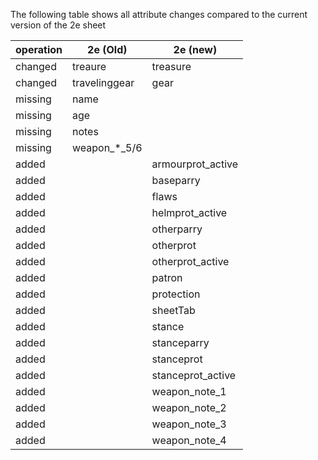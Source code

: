 The following table shows all attribute changes compared to the current version of the 2e sheet

|operation|2e (Old)|2e (new)|
|-|-|-|
|changed|treaure|treasure|
|changed|travelinggear|gear|
|missing|name||
|missing|age||
|missing|notes||
|missing|weapon_*_5/6||
|added| |armourprot_active|
|added| |baseparry|
|added| |flaws|
|added| |helmprot_active|
|added| |otherparry|
|added| |otherprot|
|added| |otherprot_active|
|added| |patron|
|added| |protection|
|added| |sheetTab|
|added| |stance|
|added| |stanceparry|
|added| |stanceprot|
|added| |stanceprot_active|
|added| |weapon_note_1|
|added| |weapon_note_2|
|added| |weapon_note_3|
|added| |weapon_note_4|
